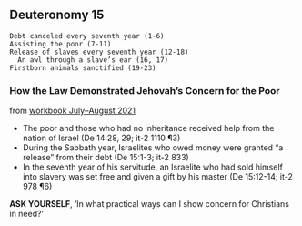 ## Deuteronomy 15

```
Debt canceled every seventh year (1-6)
Assisting the poor (7-11)
Release of slaves every seventh year (12-18)
  An awl through a slave’s ear (16, 17)
Firstborn animals sanctified (19-23)
```

### How the Law Demonstrated Jehovah’s Concern for the Poor

from [workbook July–August 2021](https://www.jw.org/en/library/jw-meeting-workbook/july-august-2021-mwb/Life-and-Ministry-Meeting-Schedule-for-July-12-18-2021/How-the-Law-Demonstrated-Jehovahs-Concern-for-the-Poor/)

- The poor and those who had no inheritance received help from the nation of Israel (De 14:28, 29; it-2 1110 ¶3)
- During the Sabbath year, Israelites who owed money were granted “a release” from their debt (De 15:1-3; it-2 833)
- In the seventh year of his servitude, an Israelite who had sold himself into slavery was set free and given a gift by his master (De 15:12-14; it-2 978 ¶6)

**ASK YOURSELF**, ‘In what practical ways can I show concern for Christians in need?’
